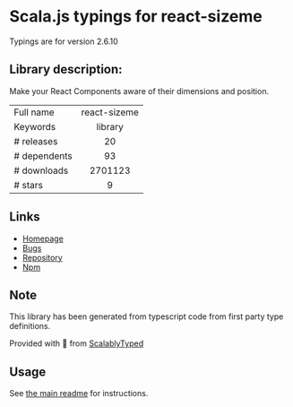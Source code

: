 
# Scala.js typings for react-sizeme

Typings are for version 2.6.10

## Library description:
Make your React Components aware of their dimensions and position.

|                    |                 |
| ------------------ | :-------------: |
| Full name          | react-sizeme |
| Keywords           | library |
| # releases         | 20 |
| # dependents       | 93 |
| # downloads        | 2701123 |
| # stars            | 9 |

## Links
- [Homepage](https://github.com/ctrlplusb/react-sizeme#readme)
- [Bugs](https://github.com/ctrlplusb/react-sizeme/issues)
- [Repository](https://github.com/ctrlplusb/react-sizeme)
- [Npm](https://www.npmjs.com/package/react-sizeme)
    


## Note
This library has been generated from typescript code from first party type definitions.

Provided with :purple_heart: from [ScalablyTyped](https://github.com/oyvindberg/ScalablyTyped)

## Usage
See [the main readme](../../readme.md) for instructions.


